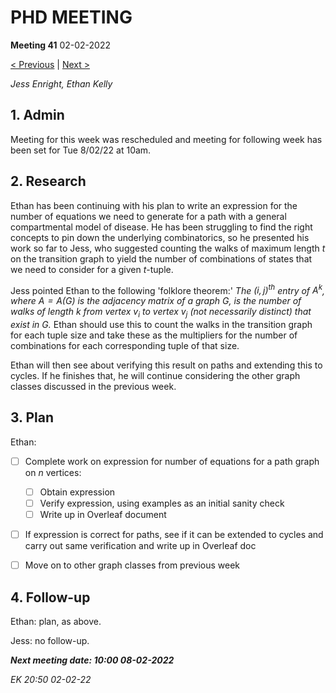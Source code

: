 # PHD MEETING

__Meeting 41__
02-02-2022

[< Previous](../01/40_25-01-22.md) | [Next >](../02/42_08-02-2022.md)

_Jess Enright,_
_Ethan Kelly_


## 1. Admin

Meeting for this week was rescheduled and meeting for following week has been set for Tue 8/02/22 at 10am.


## 2. Research

Ethan has been continuing with his plan to write an expression for the number of equations we need to generate for a path with a general compartmental model of disease. He has been struggling to find the right concepts to pin down the underlying combinatorics, so he presented his work so far to Jess, who suggested counting the walks of maximum length $t$ on the transition graph to yield the number of combinations of states that we need to consider for a given $t$-tuple.

Jess pointed Ethan to the following 'folklore theorem:' _The $(i,j)^{\text{th}}$ entry of $A^k$, where $A = A(G)$ is the adjacency matrix of a graph $G$, is the number of walks of length $k$ from vertex $v_i$ to vertex $v_j$ (not necessarily distinct) that exist in $G$._ Ethan should use this to count the walks in the transition graph for each tuple size and take these as the multipliers for the number of combinations for each corresponding tuple of that size.

Ethan will then see about verifying this result on paths and extending this to cycles. If he finishes that, he will continue considering the other graph classes discussed in the previous week.


## 3. Plan

Ethan:
- [ ] Complete work on expression for number of equations for a path graph on $n$ vertices:
	- [ ] Obtain expression
	- [ ] Verify expression, using examples as an initial sanity check
	- [ ] Write up in Overleaf document
- [ ] If expression is correct for paths, see if it can be extended to cycles and carry out same verification and write up in Overleaf doc
- [ ] Move on to other graph classes from previous week


## 4. Follow-up

Ethan: plan, as above.

Jess: no follow-up.


**_Next meeting date: 10:00 08-02-2022_**



_EK 20:50 02-02-22_
